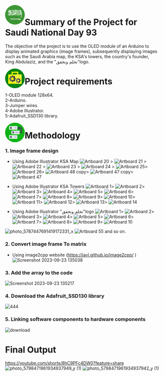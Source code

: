 
<img align="left"  src="https://github.com/naz50/Saudi-National-Day_93/blob/main/saudi-arabia%20(1).png" alt="Saudi National Day 93">

# Summary of the Project for Saudi National Day 93

The objective of the project is to use the OLED module of an Arduino to display animated graphics (image frames), subsequently displaying images such as the Saudi Arabia map, the KSA's towers, the country's founder, King Abdulaziz, and the "نحلم ونحقق"logo.

<img align="left"  src="https://github.com/naz50/Saudi-National-Day_93/blob/main/work-in-progress.png" alt="Saudi National Day 93">

#  Project requirements
  1-OLED module 128x64. <br/>
  2-Arduino. <br/>
  3-Jumper wires. <br/>
  4-Adobe Illustrator. <br/>
  5-Adafruit_SSD130 library. <br/>
  
<img align="left"  src="https://github.com/naz50/Saudi-National-Day_93/blob/main/backlog%20(1).png" alt="Saudi National Day 93">

# Methodology 

  ### 1. Image frame design 
  - Using Adobe Illustrator KSA Map
    ![Artboard 20](https://github.com/naz50/Saudi-National-Day_93/assets/74384259/aa6ef96f-cfc3-4fd6-a00c-bfde46ad7f58) >
   ![Artboard 21](https://github.com/naz50/Saudi-National-Day_93/assets/74384259/0d9d95b7-c8df-4cc9-a00b-dd093f09b21d) >
   ![Artboard 22](https://github.com/naz50/Saudi-National-Day_93/assets/74384259/bb1294f8-8966-4f83-a6bc-35405b82b796) >
   ![Artboard 23](https://github.com/naz50/Saudi-National-Day_93/assets/74384259/0e642bbe-7b35-496c-8aa7-82d08869d1da) >
  ![Artboard 24](https://github.com/naz50/Saudi-National-Day_93/assets/74384259/59ae7690-51b9-41c5-bfb9-b49f546b5842) >
![Artboard 25](https://github.com/naz50/Saudi-National-Day_93/assets/74384259/e9184db2-8ad5-411c-afb0-0cbd3a359c51)>
![Artboard 26](https://github.com/naz50/Saudi-National-Day_93/assets/74384259/12abf9e7-5019-451f-87b3-6bc39a3f803f)>
![Artboard 48 copy](https://github.com/naz50/Saudi-National-Day_93/assets/74384259/5e3b8c6c-e691-4841-95a1-adb09a22807f)>
![Artboard 47 copy](https://github.com/naz50/Saudi-National-Day_93/assets/74384259/8587733f-54c2-4a48-b664-075a73bd0f3c)>
![Artboard 47](https://github.com/naz50/Saudi-National-Day_93/assets/74384259/2f320296-7388-432a-8faf-bd21522b9c68)

- Using Adobe Illustrator KSA Towers
 ![Artboard 1](https://github.com/naz50/Saudi-National-Day_93/assets/74384259/e5c61740-f5e5-4009-abdf-d4e7ae54983a)>
![Artboard 2](https://github.com/naz50/Saudi-National-Day_93/assets/74384259/f8bd8d01-cac9-46d4-8b9d-0ef3b720f2b9)>
![Artboard 3](https://github.com/naz50/Saudi-National-Day_93/assets/74384259/9773205c-820b-44ed-a6fa-c1c6e5e69ae4)>
![Artboard 4](https://github.com/naz50/Saudi-National-Day_93/assets/74384259/6d610661-eaed-4314-a6bc-f156998ed8d9)>
![Artboard 5](https://github.com/naz50/Saudi-National-Day_93/assets/74384259/20e2f8d4-7b9f-46a4-b9d8-8a0ab5c599a8)>
![Artboard 6](https://github.com/naz50/Saudi-National-Day_93/assets/74384259/9c5438c9-35f5-4f15-a8db-acd3703fb542)>
![Artboard 7](https://github.com/naz50/Saudi-National-Day_93/assets/74384259/26a378a6-e9ba-4399-8c53-ef5ee9cf913c)>
![Artboard 8](https://github.com/naz50/Saudi-National-Day_93/assets/74384259/40868347-32ee-4078-b9fa-fb80b1a004f4)>
![Artboard 9](https://github.com/naz50/Saudi-National-Day_93/assets/74384259/07fa1677-f390-4b41-b708-854a3043c7c1)>
![Artboard 10](https://github.com/naz50/Saudi-National-Day_93/assets/74384259/2bef1ccf-d280-4b3e-b3e0-2f10f2a85f5b)>
![Artboard 11](https://github.com/naz50/Saudi-National-Day_93/assets/74384259/19b5bccb-8967-412c-8dcb-b2a2c62a1458)>
![Artboard 12](https://github.com/naz50/Saudi-National-Day_93/assets/74384259/ac4be294-44ea-4f87-909c-7f775e00a5c2)>
![Artboard 13](https://github.com/naz50/Saudi-National-Day_93/assets/74384259/425839cb-995b-4677-861d-58bed3ea488e)>
![Artboard 14](https://github.com/naz50/Saudi-National-Day_93/assets/74384259/43fa8d13-daaa-4fbc-8089-7f756dcdb8e2)

- Using Adobe Illustrator "نحلم ونحقق"logo
 ![Artboard 1](https://github.com/naz50/Saudi-National-Day_93/assets/74384259/9b4876df-f9a7-47fe-8318-5ea1c24e26ad)>
![Artboard 2](https://github.com/naz50/Saudi-National-Day_93/assets/74384259/8e0fce65-776b-4caf-be37-dccde29bd0fd)>
![Artboard 3](https://github.com/naz50/Saudi-National-Day_93/assets/74384259/2e9fb347-08ed-46ea-a92d-29714ccd0e43)>
![Artboard 4](https://github.com/naz50/Saudi-National-Day_93/assets/74384259/26c9cbb6-b23a-4a36-bfdb-56c40bc5409a)>
![Artboard 5](https://github.com/naz50/Saudi-National-Day_93/assets/74384259/fedf1e37-e730-450d-a1f7-cdf8cae8fe51)>
![Artboard 6](https://github.com/naz50/Saudi-National-Day_93/assets/74384259/32c47dcb-e995-4aa2-b39c-657204ac54aa)>
![Artboard 7](https://github.com/naz50/Saudi-National-Day_93/assets/74384259/df9ef490-1fe2-4333-902d-170fe368d188)>
![Artboard 8](https://github.com/naz50/Saudi-National-Day_93/assets/74384259/0aade749-1367-4c74-b3af-153fb031ecbf)>
![Artboard 9](https://github.com/naz50/Saudi-National-Day_93/assets/74384259/d960d8d5-df6f-49a2-86cd-ed560482d45f)>
![Artboard 10](https://github.com/naz50/Saudi-National-Day_93/assets/74384259/dd5925b6-a632-47ee-b2f1-30eef9279ebd)


![photo_5787447691419172331_x](https://github.com/naz50/Saudi-National-Day_93/assets/74384259/34612723-8057-48c0-bfc6-1a9b5ed7f131)
![Artboard 55](https://github.com/naz50/Saudi-National-Day_93/assets/74384259/bfbe9e41-af46-4ede-af95-9078f0d7a0f4)
and so on.
  ### 2. Convert image frame To matrix
  - Using  image2cpp website (https://javl.github.io/image2cpp/ )
    <img width="680" alt="Screenshot 2023-09-23 135038" src="https://github.com/naz50/Saudi-National-Day_93/assets/74384259/f7d46c0a-a1f6-45f0-8c6e-94cd43ef591c">
  ### 3. Add the array to the code
  <img width="630" alt="Screenshot 2023-09-23 135217" src="https://github.com/naz50/Saudi-National-Day_93/assets/74384259/209e7959-b747-45f2-bf5a-f669138eccc1">

  ### 4. Download the Adafruit_SSD130 library
  <img width="587" alt="444" src="https://github.com/naz50/Saudi-National-Day_93/assets/74384259/c539ec7e-fe1c-44bf-ad62-9d6bd0ffabab">

  ### 5. Linking software components to hardware components
  ![download](https://github.com/naz50/Saudi-National-Day_93/assets/74384259/6dd9e338-6e1b-4502-a84a-60ffa48d0bf6)

  # Final Output
  https://youtube.com/shorts/8hC9PFc4DW0?feature=share 
  ![photo_5798471961934937949_y (1)](https://github.com/naz50/Saudi-National-Day_93/assets/74384259/4ca6dfed-8f03-4981-9dc3-f010c7c256bb)
  ![photo_5798471961934937942_y (1)](https://github.com/naz50/Saudi-National-Day_93/assets/74384259/0ee9b847-93f3-4507-a7c4-f1b473a2dead)

  
